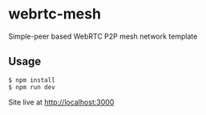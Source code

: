 # webrtc-mesh

Simple-peer based WebRTC P2P mesh network template

## Usage

```
$ npm install
$ npm run dev
```

Site live at [http://localhost:3000](http://localhost:3000)   
